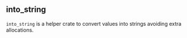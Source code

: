 ## into_string

`into_string` is a helper crate to convert values into strings avoiding extra allocations.